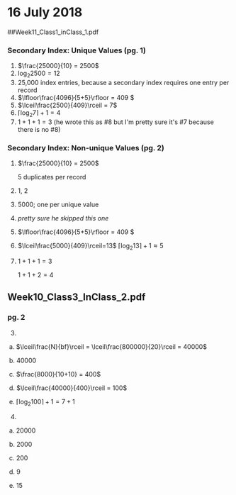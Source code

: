 # 16 July 2018

##Week11_Class1_inClass_1.pdf

### Secondary Index: Unique Values (pg. 1)

1. $\frac{25000}{10} = 2500$
2. $\log_2 2500 = 12$
3. 25,000 index entries, because a secondary index requires one entry per record
4. $\lfloor\frac{4096}{5+5}\rfloor = 409 $
5. $\lceil\frac{2500}{409}\rceil = 7$
6. $\lceil\log_2 7\rceil + 1 = 4$
7. $1+1+1=3$ (he wrote this as #8 but I'm pretty sure it's #7 because there is no #8)

### Secondary Index: Non-unique Values (pg. 2)

1. $\frac{25000}{10} = 2500$

   5 duplicates per record

2. 1, 2

3. 5000; one per unique value

4. *pretty sure he skipped this one*

5. $\lfloor\frac{4096}{5+5}\rfloor = 409 $

6. $\lceil\frac{5000}{409}\rceil=13$
   $\lceil\log_2 13\rceil + 1 \approx 5$

7. $1+1+1=3$

   $1+1+2=4$

## Week10_Class3_InClass_2.pdf

### pg. 2

3.

​	a. $\lceil\frac{N}{bf}\rceil = \lceil\frac{800000}{20}\rceil = 40000$

​	b. 40000

​	c. $\frac{8000}{10+10} = 400$

​	d. $\lceil\frac{40000}{400}\rceil = 100$

​	e. $\lceil \log_2 100\rceil + 1 = 7+1$

4.

​	a. 20000

​	b. 2000

​	c. 200

​	d. 9

​	e. 15
